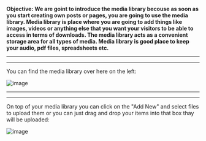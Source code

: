 <b>Objective: We are goint to introduce the media library becouse as soon as you start creating own posts or pages, you are going to use the media library. Media library is place where you are going to add things like images, videos or anything else that you want your visitors to be able to access in terms of downloads. The media library acts as a convenient storage area for all types of media. Media library is good place to keep your audio, pdf files, spreadsheets etc.</b>

<hr>
<hr>

You can find the media library over here on the left:

![image](https://github.com/Oureyelet/WordPress-Personal-Trainer-Website/assets/69697624/102f2e54-3f90-4ea4-bf40-4702b9697d33)

<hr>
<hr>

On top of your media library you can click on the "Add New" and select files to upload them or you can just drag and drop your items into that box thay will be uploaded:

![image](https://github.com/Oureyelet/WordPress-Personal-Trainer-Website/assets/69697624/06aa5683-a91a-4dc0-bcbb-7d1b8708f956)


